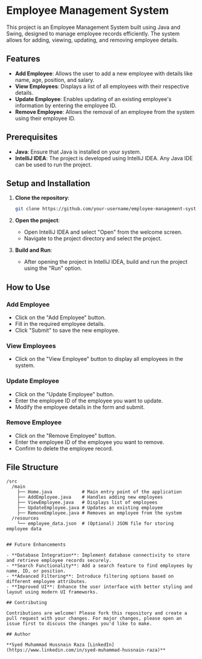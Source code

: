 # Employee Management System

This project is an Employee Management System built using Java and Swing, designed to manage employee records efficiently. The system allows for adding, viewing, updating, and removing employee details.

## Features

- **Add Employee**: Allows the user to add a new employee with details like name, age, position, and salary.
- **View Employees**: Displays a list of all employees with their respective details.
- **Update Employee**: Enables updating of an existing employee's information by entering the employee ID.
- **Remove Employee**: Allows the removal of an employee from the system using their employee ID.

## Prerequisites

- **Java**: Ensure that Java is installed on your system.
- **IntelliJ IDEA**: The project is developed using IntelliJ IDEA. Any Java IDE can be used to run the project.

## Setup and Installation

1. **Clone the repository**:

   ```bash
   git clone https://github.com/your-username/employee-management-system.git
   ```

2. **Open the project**:

   - Open IntelliJ IDEA and select "Open" from the welcome screen.
   - Navigate to the project directory and select the project.

3. **Build and Run**:
   - After opening the project in IntelliJ IDEA, build and run the project using the "Run" option.

## How to Use

### Add Employee

- Click on the "Add Employee" button.
- Fill in the required employee details.
- Click "Submit" to save the new employee.

### View Employees

- Click on the "View Employee" button to display all employees in the system.

### Update Employee

- Click on the "Update Employee" button.
- Enter the employee ID of the employee you want to update.
- Modify the employee details in the form and submit.

### Remove Employee

- Click on the "Remove Employee" button.
- Enter the employee ID of the employee you want to remove.
- Confirm to delete the employee record.

## File Structure

```plaintext
/src
  /main
    ├── Home.java           # Main entry point of the application
    ├── AddEmployee.java    # Handles adding new employees
    ├── ViewEmployee.java   # Displays list of employees
    ├── UpdateEmployee.java # Updates an existing employee
    ├── RemoveEmployee.java # Removes an employee from the system
  /resources
    └── employee_data.json  # (Optional) JSON file for storing employee data


## Future Enhancements

- **Database Integration**: Implement database connectivity to store and retrieve employee records securely.
- **Search Functionality**: Add a search feature to find employees by name, ID, or position.
- **Advanced Filtering**: Introduce filtering options based on different employee attributes.
- **Improved UI**: Enhance the user interface with better styling and layout using modern UI frameworks.

## Contributing

Contributions are welcome! Please fork this repository and create a pull request with your changes. For major changes, please open an issue first to discuss the changes you'd like to make.

## Author

**Syed Muhammad Hussnain Raza [LinkedIn](https://www.linkedin.com/in/syed-muhammad-hussnain-raza)**
```
